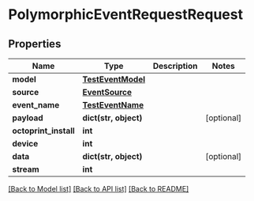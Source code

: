 # PolymorphicEventRequestRequest


## Properties
Name | Type | Description | Notes
------------ | ------------- | ------------- | -------------
**model** | [**TestEventModel**](TestEventModel.md) |  | 
**source** | [**EventSource**](EventSource.md) |  | 
**event_name** | [**TestEventName**](TestEventName.md) |  | 
**payload** | **dict(str, object)** |  | [optional] 
**octoprint_install** | **int** |  | 
**device** | **int** |  | 
**data** | **dict(str, object)** |  | [optional] 
**stream** | **int** |  | 

[[Back to Model list]](../README.md#documentation-for-models) [[Back to API list]](../README.md#documentation-for-api-endpoints) [[Back to README]](../README.md)



